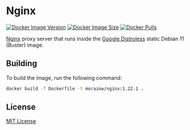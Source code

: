 # Nginx

[![Docker Image Version](https://img.shields.io/docker/v/morazow/nginx.svg?style=flat-square&logo=docker)](https://hub.docker.com/r/morazow/nginx)
[![Docker Image Size](https://img.shields.io/docker/image-size/morazow/nginx.svg?style=flat-square&logo=docker)](https://img.shields.io/docker/v/morazow/nginx.svg?style=flat-square&logo=docker)
[![Docker Pulls](https://img.shields.io/docker/pulls/morazow/nginx.svg?style=flat-square&logo=docker)](https://hub.docker.com/r/morazow/nginx)

[Nginx](https://nginx.org/) proxy server that runs inside the [Google Distroless](https://github.com/GoogleContainerTools/distroless) static Debian 11 (Buster) image.

## Building

To build the image, run the following command:

```sh
docker build -f Dockerfile -t morazow/nginx:1.22.1 .
```

## License

[MIT License](LICENSE)
